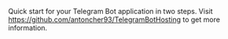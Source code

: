 Quick start for your Telegram Bot application in two steps.
Visit https://github.com/antoncher93/TelegramBotHosting to get more information.
